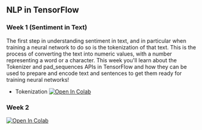 ## NLP in TensorFlow

### Week 1 (Sentiment in Text)

The first step in understanding sentiment in text, and in particular when training a neural network to do so is the tokenization of that text. This is the process of converting the text into numeric values, with a number representing a word or a character. This week you'll learn about the Tokenizer and pad_sequences APIs in TensorFlow and how they can be used to prepare and encode text and sentences to get them ready for training neural networks!

* Tokenization [![Open In Colab](https://colab.research.google.com/assets/colab-badge.svg)](https://colab.research.google.com/github/lmoroney/dlaicourse/blob/master/TensorFlow%20In%20Practice/Course%203%20-%20NLP/Course%203%20-%20Week%201%20-%20Lesson%201.ipynb)

### Week 2

[![Open In Colab](https://colab.research.google.com/assets/colab-badge.svg)](https://colab.research.google.com/github/lmoroney/dlaicourse/blob/master/TensorFlow%20In%20Practice/Course%203%20-%20NLP/Course%203%20-%20Week%202%20-%20Lesson%201.ipynb)
